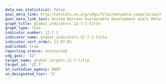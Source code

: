 ```yaml
---
data_non_statistical: false
goal_meta_link: http://unstats.un.org/sdgs/files/metadata-compilation/Metadata-Goal-12.pdf
goal_meta_link_text: United Nations Sustainable Development Goals Metadata (pdf 782kB)
graph_title: global_indicators.12-7-1-title
graph_type: line
indicator_number: 12.7.1
indicator_name: global_indicators.12-7-1-title
indicator_sort_order: 12-07-01
published: true
reporting_status: notstarted
sdg_goal: '12'
target_name: global_targets.12-7-title
target_id: '12.7'
un_custodian_agency: UNEP
un_designated_tier: '3'
---
```

